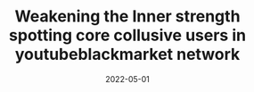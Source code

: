 ---
layout: publications
date: 2022-05-01
title: Weakening the Inner strength spotting core collusive users in youtubeblackmarket network
venue: AAAI ICWSM
link: "https://ojs.aaai.org/index.php/ICWSM/article/view/19280/19052"
slides: 
poster: 
authors: Hridoy Sankar Dutta*, Nirav Diwan*, Tanmoy Chakraborty
code: "https://github.com/nirav0999/ICWSM-2022-Spot-Core-Collusive-Youtube-BlackMarket"
---